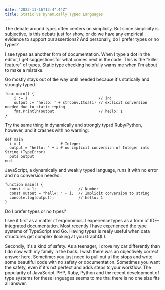 ```yaml
---
date: "2023-11-16T13:47:44Z"
title: Static vs Dynamically Typed Languages
---
```


The debate around types often centers on simplicity. But since simplicity is subjective, is this debate just for show, or do we have any empirical evidence to support our assertions? And personally, do I prefer types or no types?

I see types as another form of documentation. When I type a dot in the editor, I get suggestions for what comes next in the code. This is the "killer feature" of types. Static type checking helpfully warns me when I'm about to make a mistake.

Go mostly stays out of the way until needed because it's statically and strongly typed.
```
func main() {
	i := 1                                // int
	output := "hello: " + strconv.Itoa(i) // explicit conversion needed due to static typing
	fmt.Println(output)                   // hello: 1
}
```

Try the same thing in dynamically and strongly typed Ruby/Python, however, and it crashes with no warning:
```
def main
  i = 1                  # Integer
  output = "hello: " + i # no implicit conversion of Integer into String (TypeError)
  puts output
end
```

JavaScript, a dynamically and weakly typed language, runs it with no error and no conversion needed:
```
function main() {
  const i = 1;                   // Number
  const output = "hello: " + i;  // Implicit conversion to string
  console.log(output);           // hello: 1
}
```

Do I prefer types or no types?  

I see it first as a matter of ergonomics. I experience types as a form of IDE-integrated documentation. Most recently I have experienced the type systems of TypeScript and Go. Having types is really useful when data structures get complex (looking at you GraphQL). 

Secondly, it's a kind of safety. As a teenager, I drove my car differently than I do now with my family in the back. I wish there was an objectively correct answer here. Sometimes you just need to pull out all the stops and write some beautiful code with no safety or documentation. Sometimes you want the safety, even if it's not perfect and adds steps to your workflow. The popularity of JavaScript, PHP, Ruby, Python and the recent development of type systems for these languages seems to me that there is no one size fits all answer.
